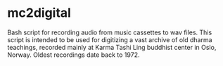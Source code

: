 mc2digital
==========

Bash script for recording audio from music cassettes to wav files.
This script is intended to be used for digitizing a vast archive of old dharma teachings, recorded mainly at Karma Tashi Ling buddhist center in Oslo, Norway. Oldest recordings date back to 1972.
